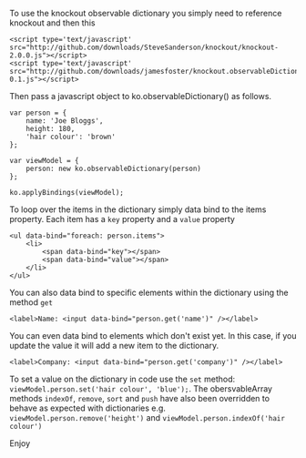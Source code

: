 To use the knockout observable dictionary you simply need to reference knockout and then this

    <script type='text/javascript' src="http://github.com/downloads/SteveSanderson/knockout/knockout-2.0.0.js"></script>
    <script type='text/javascript' src="http://github.com/downloads/jamesfoster/knockout.observableDictionary/ko.observableDictionary-0.1.js"></script>

Then pass a javascript object to ko.observableDictionary() as follows.

    var person = {
        name: 'Joe Bloggs',
        height: 180,
        'hair colour': 'brown'
    };
    
    var viewModel = {
        person: new ko.observableDictionary(person)
    };
    
    ko.applyBindings(viewModel);

To loop over the items in the dictionary simply data bind to the items property. Each item has a `key` property and a `value` property

    <ul data-bind="foreach: person.items">
        <li>
            <span data-bind="key"></span>
            <span data-bind="value"></span>
        </li>
    </ul>

You can also data bind to specific elements within the dictionary using the method `get`

    <label>Name: <input data-bind="person.get('name')" /></label>

You can even data bind to elements which don't exist yet. In this case, if you update the value it will add a new item to the dictionary.

    <label>Company: <input data-bind="person.get('company')" /></label>

To set a value on the dictionary in code use the `set` method: `viewModel.person.set('hair colour', 'blue');`. The obersvableArray methods `indexOf`, `remove`, `sort` and `push` have also been overridden to behave as expected with dictionaries e.g. `viewModel.person.remove('height')` and `viewModel.person.indexOf('hair colour')`

Enjoy

    